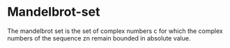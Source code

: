 # Mandelbrot-set
The mandelbrot set is the set of complex numbers c for which the complex numbers of the sequence zn remain bounded in absolute value.
